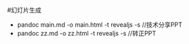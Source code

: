 #幻灯片生成

- pandoc main.md -o main.html -t revealjs -s //技术分享PPT
- pandoc zz.md -o zz.html -t revealjs -s   //转正PPT
